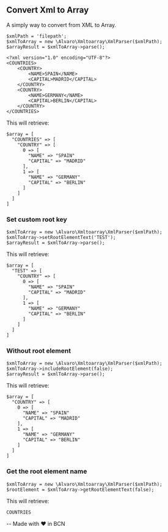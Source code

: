 ## Convert Xml to Array

A simply way to convert from XML to Array.

```
$xmlPath = 'filepath';
$xmlToArray = new \Alvaro\Xmltoarray\XmlParser($xmlPath);
$arrayResult = $xmlToArray->parse();
```

```
<?xml version="1.0" encoding="UTF-8"?>
<COUNTRIES>
    <COUNTRY>
        <NAME>SPAIN</NAME>
        <CAPITAL>MADRID</CAPITAL>
    </COUNTRY>
    <COUNTRY>
        <NAME>GERMANY</NAME>
        <CAPITAL>BERLIN</CAPITAL>
    </COUNTRY>
</COUNTRIES>
```

This will retrieve:

```
$array = [
  "COUNTRIES" => [
    "COUNTRY" => [
      0 => [
        "NAME" => "SPAIN"
        "CAPITAL" => "MADRID"
      ],
      1 => [
        "NAME" => "GERMANY"
        "CAPITAL" => "BERLIN"
      ]
    ]
  ]
]
```

### Set custom root key
```
$xmlToArray = new \Alvaro\Xmltoarray\XmlParser($xmlPath);
$xmlToArray->setRootElementText('TEST');
$arrayResult = $xmlToArray->parse();
```


This will retrieve:

```
$array = [
  "TEST" => [
    "COUNTRY" => [
      0 => [
        "NAME" => "SPAIN"
        "CAPITAL" => "MADRID"
      ],
      1 => [
        "NAME" => "GERMANY"
        "CAPITAL" => "BERLIN"
      ]
    ]
  ]
]
```


### Without root element

```
$xmlToArray = new \Alvaro\Xmltoarray\XmlParser($xmlPath);
$xmlToArray->includeRootElement(false);
$arrayResult = $xmlToArray->parse();
```

This will retrieve:

```
$array = [
  "COUNTRY" => [
    0 => [
      "NAME" => "SPAIN"
      "CAPITAL" => "MADRID"
    ],
    1 => [
      "NAME" => "GERMANY"
      "CAPITAL" => "BERLIN"
    ]
  ]
]
```

### Get the root element name

```
$xmlToArray = new \Alvaro\Xmltoarray\XmlParser($xmlPath);
$rootElement = $xmlToArray->getRootElementText(false);
```
This will retrieve:
```
COUNTRIES
```


--
Made with ❤️ in BCN
